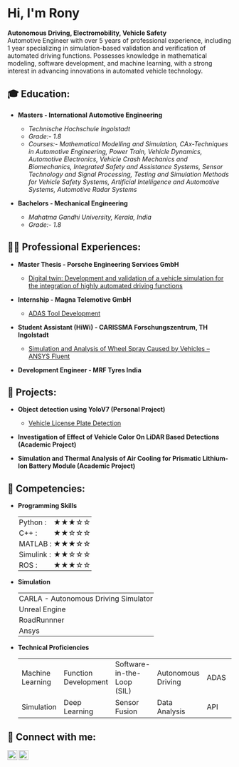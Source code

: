 <h1>Hi, I'm Rony </h1>
<b>Autonomous Driving, Electromobility, Vehicle Safety</b></br>
Automotive Engineer with over 5 years of professional experience, including 1 year specializing in simulation-based validation and verification of automated driving functions. Possesses knowledge in mathematical modeling, software development, and machine learning, with a strong interest in advancing innovations in automated vehicle technology.

<h2>🎓 Education:</h2>

- <b>Masters - International Automotive Engineering</b>
  - <i>Technische Hochschule Ingolstadt
  - Grade:- 1.8 
  - Courses:- Mathematical Modelling and Simulation, CAx-Techniques in Automotive Engineering, Power Train, Vehicle Dynamics, Automotive Electronics, Vehicle Crash Mechanics and Biomechanics, Integrated Safety and Assistance Systems, Sensor Technology and Signal Processing, Testing and Simulation Methods for Vehicle Safety Systems, Artificial Intelligence and Automotive Systems, Automotive Radar Systems</i>

- <b>Bachelors - Mechanical Engineering</b>
  - <i>Mahatma Gandhi University, Kerala, India
  - Grade:- 1.8 </i>

<h2>👨‍💻 Professional Experiences:</h2>

- <b>Master Thesis - Porsche Engineering Services GmbH</b>

  - [Digital twin: Development and validation of a vehicle simulation for the integration of highly automated driving functions](https://github.com/ronyshaji/Master-Thesis)
- <b>Internship - Magna Telemotive GmbH</b>
  - [ADAS Tool Development](https://github.com/ronyshaji) <b><i></b></i>
- <b>Student Assistant (HiWi) - CARISSMA Forschungszentrum, TH Ingolstadt</b>
  - [Simulation and Analysis of Wheel Spray Caused by Vehicles – ANSYS Fluent](https://github.com/ronyshaji)
- <b>Development Engineer - MRF Tyres India</b>

<h2>🎯 Projects:</h2>

- <b>Object detection using YoloV7 (Personal Project)</b>

    - [Vehicle License Plate Detection](https://github.com/)
- <b>Investigation of Effect of Vehicle Color On LiDAR Based Detections (Academic Project)</b>
- <b>Simulation and Thermal Analysis of Air Cooling for Prismatic Lithium- Ion Battery Module (Academic Project)</b>


<h2>🧠 Competencies:</h2>

- <b>Programming Skills</b>

    <table style="border-collapse: collapse;">
    <tr><td style="border: none; padding: 2px;">Python :</td> <td style="border: none; padding: 2px;">★★★☆☆</td></tr>
    <tr><td style="border: none; padding: 2px;">C++ :</td>    <td style="border: none; padding: 2px;">★★☆☆☆</td></tr>
    <tr><td style="border: none; padding: 2px;">MATLAB :</td>    <td style="border: none; padding: 2px;">★★★☆☆</td></tr>
    <tr><td style="border: none; padding: 2px;">Simulink :</td> <td style="border: none; padding: 2px;">★★☆☆☆</td></tr>
     <tr><td style="border: none; padding: 2px;">ROS :</td> <td style="border: none; padding: 2px;">★★★☆☆</td></tr>
    </table>

- <b>Simulation</b>
    <table style="border-collapse: collapse;">
    <tr><td style="border: none; padding: 2px;">CARLA - Autonomous Driving Simulator</td></tr>
    <tr><td style="border: none; padding: 2px;">Unreal Engine</td></tr>
    <tr><td style="border: none; padding: 2px;">RoadRunnner</td></tr>
    <tr><td style="border: none; padding: 2px;">Ansys</td></tr>
    </table>

- <b>Technical Proficiencies</b>
    <table style="border-collapse: collapse;">
    <tr>
        <td style="border: none;">Machine Learning</td>
        <td style="border: none;">Function Development</td>
        <td style="border: none;">Software-in-the-Loop (SIL)</td>
        <td style="border: none;">Autonomous Driving</td>
        <td style="border: none;">ADAS</td>
        <td style="border: none;">HD Maps</td>
    </tr>
    <tr>
        <td style="border: none;">Simulation</td>
        <td style="border: none;">Deep Learning</td>
        <td style="border: none;">Sensor Fusion</td>
        <td style="border: none;">Data Analysis</td>
        <td style="border: none;">API</td>
        <td style="border: none;">CI/CD</td>
    </tr>
    <!-- Add more rows as needed -->
    </table>


 

<h2> 🤳 Connect with me:</h2>

  [<img align="left" alt="JoshMadakor | LinkedIn" width="22px" src="https://cdn.jsdelivr.net/npm/simple-icons@v3/icons/linkedin.svg" />][linkedin] 
  [<img align="left" alt="JoshMadakor | Instagram" width="22px" src="https://cdn.jsdelivr.net/npm/simple-icons@v3/icons/instagram.svg" />][instagram]


[instagram]: https://www.instagram.com/rony_shaji/
[linkedin]: https://linkedin.com/in/ronyshaji


